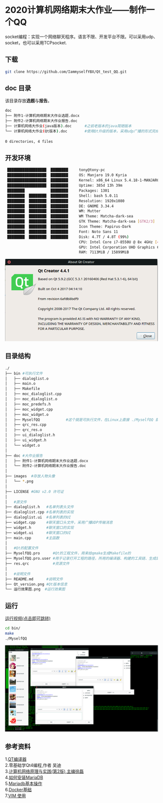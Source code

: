 # 2020计算机网络期末大作业——制作一个QQ
socket编程：实现一个网络聊天程序。语言不限、开发平台不限。可以采用udp、socket，也可以采用TCPsocket.

## 下载
```bash
git clone https://github.com/IammyselfYBX/Qt_test_QQ.git
```

## doc 目录
该目录存放<b>选题</b>与<b>报告</b>。
```bash
doc
├── 附件1-计算机网络期末大作业选题.docx 
├── 附件2-计算机网络期末大作业报告.doc
├── 计算机网络大作业(java版本).doc      #之前老版本的java简陋版本
└── 计算机网络大作业(Qt版本).doc        #使用Qt升级的版本，采用udp广播的形式完成

0 directories, 4 files
```

## 开发环境
```bash
 ██████████████████  ████████     tony@tony-pc
 ██████████████████  ████████     OS: Manjaro 19.0 Kyria
 ██████████████████  ████████     Kernel: x86_64 Linux 5.4.18-1-MANJARO
 ██████████████████  ████████     Uptime: 385d 13h 39m
 ████████            ████████     Packages: 1301
 ████████  ████████  ████████     Shell: bash 5.0.11
 ████████  ████████  ████████     Resolution: 1920x1080
 ████████  ████████  ████████     DE: GNOME 3.34.4
 ████████  ████████  ████████     WM: Mutter
 ████████  ████████  ████████     WM Theme: Matcha-dark-sea
 ████████  ████████  ████████     GTK Theme: Matcha-dark-sea [GTK2/3]
 ████████  ████████  ████████     Icon Theme: Papirus-Dark
 ████████  ████████  ████████     Font: Noto Sans 11
 ████████  ████████  ████████     Disk: 4.7T / 4.8T (99%)
                                  CPU: Intel Core i7-8550U @ 8x 4GHz [46.0°C]
                                  GPU: Intel Corporation UHD Graphics 620 (rev 07)
                                  RAM: 7113MiB / 15899MiB
```
![Qt_version.png(如果加载不出来检查网络，刷新页面即可)](Qt_version.png)

## 目录结构
```bash
./
├── bin	#可执行文件
│   ├── dialoglist.o
│   ├── main.o
│   ├── Makefile
│   ├── moc_dialoglist.cpp
│   ├── moc_dialoglist.o
│   ├── moc_predefs.h
│   ├── moc_widget.cpp
│   ├── moc_widget.o
│   ├── MyselfQQ			#这个就是可执行文件，在Linux上直接 ./MyselfQQ 就可以直接运行
│   ├── qrc_res.cpp
│   ├── qrc_res.o
│   ├── ui_dialoglist.h
│   ├── ui_widget.h
│   └── widget.o
│
├── doc	#大作业报告
│   ├── 附件1-计算机网络期末大作业选题.docx
│   └── 附件2-计算机网络期末大作业报告.doc
│
├── images	#存放人物头像
│   └── *.png
│
├── LICENSE	#GNU v2.0 许可证
│
│   #源文件
├── dialoglist.h   #名单列表头文件
├── dialoglist.cpp #名单列表的实现
├── dialoglist.ui  #名单列表的UI
├── widget.cpp     #聊天窗口头文件，采用广播UDP传输消息
├── widget.h       #聊天窗口的实现
├── widget.ui      #聊天窗口的UI
├── main.cpp       #主函数
│
│   #Qt的配置文件
├── MyselfQQ.pro      #Qt的工程文件，用来给qmake生成Makefile的
├── MyselfQQ.pro.user #用于记录打开工程的路径，所用的编译器、构建的工具链、生成目录、打开工程的qt-creator的版本等，当更换编译环境时，要将其删除。
├── res.qrc           #资源文件
│
│   #说明文件
├── README.md      #说明文件
├── Qt_version.png #Qt版本信息
└── 运行效果图.png  #运行效果图
```

## 运行
[运行视频(点击即可跳转)](https://www.bilibili.com/video/BV19E411N7CG)
```bash
cd bin/
make
./MyselfQQ
```
![运行效果图.png(如果加载不出来检查网络，刷新页面即可)](运行效果图.png)

## 参考资料
1.[QT编译器](https://www.bilibili.com/video/av99439413)<br>
2.零基础学Qt4编程,作者 吴迪<br>
3.[计算机网络原理与实践(第2版),主编徐磊](https://www.bilibili.com/video/BV1yE411s7LP)<br>
4.[如何安装MariaDB](https://mariadb.com/kb/en/mariadb-package-repository-setup-and-usage/)<br>
5.[Mariadb基本操作](https://mp.weixin.qq.com/s?__biz=MzU1OTM3ODQ0MA==&mid=2247486201&idx=7&sn=de1af246628be3bacbdef981fd89f89a&chksm=fc19739ecb6efa880c3e4f4121c97ddf440a8644028ce66db46608f3740fea96beb05bdb500f&mpshare=1&scene=1&srcid=01206GOmlI3ERaOwSZeiOFJC&sharer_sharetime=)<br>
6.[Docker基础](https://mp.weixin.qq.com/s?__biz=MzU1OTM3ODQ0MA==&mid=2247486201&idx=4&sn=6516ee82a3ed16114134540c14149306&exportkey=AUUgs%2FrAPLEMQwXbP%2BcIoqc%3D&pass_ticket=uprqBeZcd7t1t9eXBZRBE6cz%2FSwMnG7%2BO1kEPaTWIdQ%3D)<br>
7.[VIM 使用](https://mp.weixin.qq.com/s?__biz=MzU1OTM3ODQ0MA==&mid=2247487277&idx=3&sn=0047fb27a72d665eb8c3f43692d0d801&chksm=fc19764acb6eff5c13f34340182adecfcf754c26c213fe6865811e6c120fe4a45f738d5cec03&mpshare=1&scene=1&srcid=0322LQQvGS7lsmfSRE6j9hGF&sharer_sharetime=)

